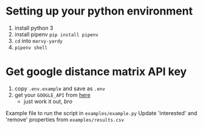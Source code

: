 
# Setting up your python environment
1. install python 3
2. install pipenv `pip install pipenv`
3. `cd` into `marvy-yardy`
4. `pipenv shell`

# Get google distance matrix API key
1. copy `.env.example` and save as `.env`
2. get your `GOOGLE_API` from [here](https://console.cloud.google.com/google/maps-apis/apis/distance-matrix-backend.googleapis.com)
   - just work it out, _bro_
   
   

Example file to run the script in `examples/example.py`
Update 'interested' and 'remove' properties from `examples/results.csv`